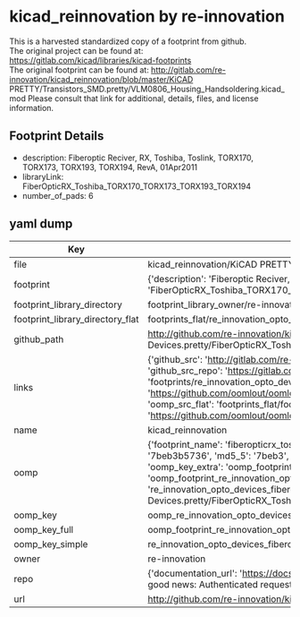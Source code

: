 # kicad_reinnovation by re-innovation  
This is a harvested standardized copy of a footprint from github.  
The original project can be found at:  
https://gitlab.com/kicad/libraries/kicad-footprints  
The original footprint can be found at:
http://gitlab.com/re-innovation/kicad_reinnovation/blob/master/KiCAD PRETTY/Transistors_SMD.pretty/VLM0806_Housing_Handsoldering.kicad_mod
Please consult that link for additional, details, files, and license information.  
## Footprint Details
* description: Fiberoptic Reciver, RX, Toshiba, Toslink, TORX170, TORX173, TORX193, TORX194, RevA, 01Apr2011  
* libraryLink: FiberOpticRX_Toshiba_TORX170_TORX173_TORX193_TORX194  
* number_of_pads: 6  
## yaml dump  
| Key | Value |  
| --- | --- |  
| file | kicad_reinnovation/KiCAD PRETTY/Opto-Devices.pretty/FiberOpticRX_Toshiba_TORX170_TORX173_TORX193_TORX194.kicad_mod |  
| footprint | {'description': 'Fiberoptic Reciver, RX, Toshiba, Toslink, TORX170, TORX173, TORX193, TORX194, RevA, 01Apr2011', 'libraryLink': 'FiberOpticRX_Toshiba_TORX170_TORX173_TORX193_TORX194', 'number_of_pads': 6} |  
| footprint_library_directory | footprint_library_owner/re-innovation_kicad_reinnovation |  
| footprint_library_directory_flat | footprints_flat/re_innovation_opto_devices_fiberopticrx_toshiba_torx170_torx173_torx193_torx194/working |  
| github_path | http://github.com/re-innovation/kicad_reinnovation/blob/master/KiCAD PRETTY/Opto-Devices.pretty/FiberOpticRX_Toshiba_TORX170_TORX173_TORX193_TORX194.kicad_mod |  
| links | {'github_src': 'http://gitlab.com/re-innovation/kicad_reinnovation/blob/master/KiCAD PRETTY/Transistors_SMD.pretty/VLM0806_Housing_Handsoldering.kicad_mod', 'github_src_repo': 'https://gitlab.com/kicad/libraries/kicad-footprints', 'oomp_bot': 'footprints/re_innovation_opto_devices_fiberopticrx_toshiba_torx170_torx173_torx193_torx194/working', 'oomp_bot_github': 'https://github.com/oomlout/oomlout_oomp_footprint_bot/tree/main/footprints/re_innovation_opto_devices_fiberopticrx_toshiba_torx170_torx173_torx193_torx194/working', 'oomp_src_flat': 'footprints_flat/footprints_flat/re_innovation_opto_devices_fiberopticrx_toshiba_torx170_torx173_torx193_torx194/working', 'oomp_src_flat_github': 'https://github.com/oomlout/oomlout_oomp_footprint_src/tree/main/footprints_flat/re_innovation_opto_devices_fiberopticrx_toshiba_torx170_torx173_torx193_torx194/working'} |  
| name | kicad_reinnovation |  
| oomp | {'footprint_name': 'fiberopticrx_toshiba_torx170_torx173_torx193_torx194', 'library_name': 'opto_devices', 'md5': '7beb3b57360f2d4325eae12061a0f200', 'md5_10': '7beb3b5736', 'md5_5': '7beb3', 'md5_6': '7beb3b', 'oomp_key': 'oomp_re_innovation_opto_devices_fiberopticrx_toshiba_torx170_torx173_torx193_torx194', 'oomp_key_extra': 'oomp_footprint_re_innovation_opto_devices_fiberopticrx_toshiba_torx170_torx173_torx193_torx194', 'oomp_key_full': 'oomp_footprint_re_innovation_opto_devices_fiberopticrx_toshiba_torx170_torx173_torx193_torx194_7beb3b', 'oomp_key_simple': 're_innovation_opto_devices_fiberopticrx_toshiba_torx170_torx173_torx193_torx194', 'original_filename': 'kicad_reinnovation/KiCAD PRETTY/Opto-Devices.pretty/FiberOpticRX_Toshiba_TORX170_TORX173_TORX193_TORX194.kicad_mod', 'owner_name': 're_innovation'} |  
| oomp_key | oomp_re_innovation_opto_devices_fiberopticrx_toshiba_torx170_torx173_torx193_torx194 |  
| oomp_key_full | oomp_footprint_re_innovation_opto_devices_fiberopticrx_toshiba_torx170_torx173_torx193_torx194 |  
| oomp_key_simple | re_innovation_opto_devices_fiberopticrx_toshiba_torx170_torx173_torx193_torx194 |  
| owner | re-innovation |  
| repo | {'documentation_url': 'https://docs.github.com/rest/overview/resources-in-the-rest-api#rate-limiting', 'message': "API rate limit exceeded for 84.66.173.59. (But here's the good news: Authenticated requests get a higher rate limit. Check out the documentation for more details.)"} |  
| url | http://github.com/re-innovation/kicad_reinnovation |  

